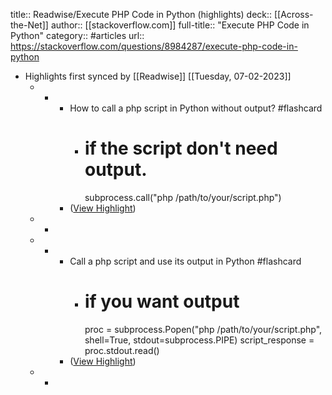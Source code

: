 title:: Readwise/Execute PHP Code in Python (highlights)
deck:: [[Across-the-Net]]
author:: [[stackoverflow.com]]
full-title:: "Execute PHP Code in Python"
category:: #articles
url:: https://stackoverflow.com/questions/8984287/execute-php-code-in-python

- Highlights first synced by [[Readwise]] [[Tuesday, 07-02-2023]]
	- -
		- How to call a php script in Python without output? #flashcard
			- # if the script don't need output.
			  subprocess.call("php /path/to/your/script.php")
		- ([View Highlight](https://instapaper.com/read/1398183271/15904175))
	- -
	- -
		- Call a php script and use its output in Python #flashcard
			- # if you want output
			  proc = subprocess.Popen("php /path/to/your/script.php", shell=True, stdout=subprocess.PIPE)
			  script_response = proc.stdout.read()
		- ([View Highlight](https://instapaper.com/read/1398183271/15904192))
	- -